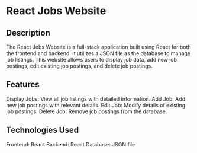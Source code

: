 # React Jobs Website
## Description
The React Jobs Website is a full-stack application built using React for both the frontend and backend. It utilizes a JSON file as the database to manage job listings. This website allows users to display job data, add new job postings, edit existing job postings, and delete job postings.

## Features
Display Jobs: View all job listings with detailed information.
Add Job: Add new job postings with relevant details.
Edit Job: Modify details of existing job postings.
Delete Job: Remove job postings from the database.

## Technologies Used
Frontend: React
Backend: React
Database: JSON file
